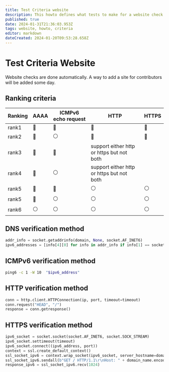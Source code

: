 ```yaml
---
title: Test Criteria website
description: This howto defines what tests to make for a website check
published: true
date: 2024-01-31T21:36:03.953Z
tags: website, howto, criteria
editor: markdown
dateCreated: 2024-01-20T09:53:28.658Z
---
```


# Test Criteria Website

Website checks are done automatically. A way to add a site for contributors will be added some day. 


## Ranking criteria
| Ranking | AAAA | ICMPv6 echo request | HTTP | HTTPS |
| - | - | - | - | - |
| rank1 | :radio_button: | :radio_button: | :radio_button: | :radio_button: |
| rank2 | :radio_button: | :white_circle: | :radio_button: | :radio_button: |
| rank3 | :radio_button: | :radio_button: | support either http or https but not both | |
| rank4 | :radio_button: | :white_circle: | support either http or https but not both | |
| rank5 | :radio_button: | :radio_button: | :white_circle: | :white_circle: |
| rank5 | :radio_button: | :white_circle: | :white_circle: | :white_circle: |
| rank6 | :white_circle: | :white_circle: | :white_circle: | :white_circle: |

## DNS verification method
```python
addr_info = socket.getaddrinfo(domain, None, socket.AF_INET6)
ipv6_addresses = [info[4][0] for info in addr_info if info[1] == socket.SOCK_STREAM and info[0] == socket.AF_INET6]
```
## ICMPv6 verification method
```bash
ping6 -c 1 -W 10  "$ipv6_address"
```
## HTTP verification method
```python
conn = http.client.HTTPConnection(ip, port, timeout=timeout)
conn.request("HEAD", "/")
response = conn.getresponse()
```

## HTTPS verification method
```python
ipv6_socket = socket.socket(socket.AF_INET6, socket.SOCK_STREAM)
ipv6_socket.settimeout(timeout)
ipv6_socket.connect((ipv6_address, port))
context = ssl.create_default_context()
ssl_socket_ipv6 = context.wrap_socket(ipv6_socket, server_hostname=domain_name)
ssl_socket_ipv6.sendall(b"GET / HTTP/1.1\r\nHost: " + domain_name.encode() + b"\r\n\r\n")
response_ipv6 = ssl_socket_ipv6.recv(1024)
```